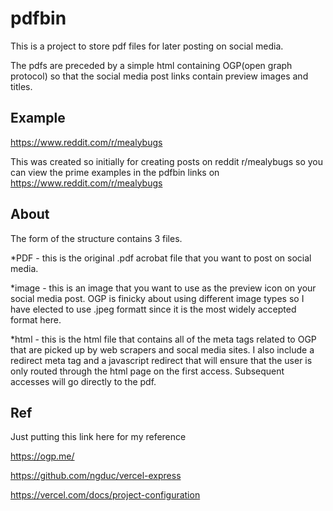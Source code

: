 # pdfbin

This is a project to store pdf files for later posting on social media.

The pdfs are preceded by a simple html containing OGP(open graph protocol) so that the social media post links contain preview images and titles.

## Example
https://www.reddit.com/r/mealybugs

This was created so initially for creating posts on reddit r/mealybugs so you can view the prime examples in the pdfbin links on https://www.reddit.com/r/mealybugs

## About
The form of the structure contains 3 files.

*PDF - this is the original .pdf acrobat file that you want to post on social media.

*image - this is an image that you want to use as the preview icon on your social media post. OGP is finicky about using different image types so I have elected to use .jpeg formatt since it is the most widely accepted format here.

*html - this is the html file that contains all of the meta tags related to OGP that are picked up by web scrapers and socal media sites. I also include a redirect meta tag and a javascript redirect that will ensure that the user is only routed through the html page on the first access. Subsequent accesses will go directly to the pdf.



## Ref
Just putting this link here for my reference

https://ogp.me/

https://github.com/ngduc/vercel-express

https://vercel.com/docs/project-configuration